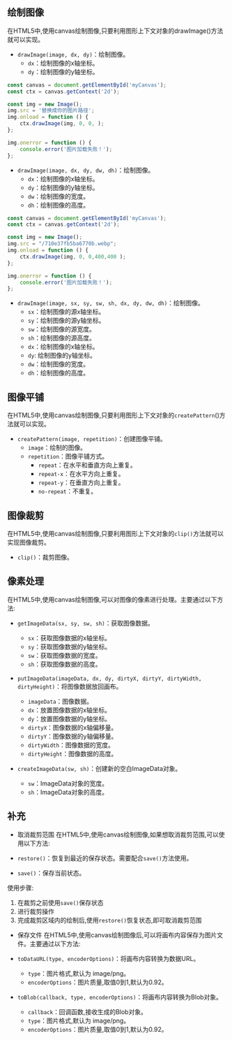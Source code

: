 ## 绘制图像
在HTML5中,使用canvas绘制图像,只要利用图形上下文对象的drawImage()方法就可以实现。
- `drawImage(image, dx, dy)`：绘制图像。
    - `dx`：绘制图像的x轴坐标。
    - `dy`：绘制图像的y轴坐标。 
```js
const canvas = document.getElementById('myCanvas');
const ctx = canvas.getContext('2d');

const img = new Image();
img.src = '替换成你的图片路径'; 
img.onload = function () {
    ctx.drawImage(img, 0, 0, ); 
};

img.onerror = function () {
    console.error('图片加载失败！');
};
```

- `drawImage(image, dx, dy, dw, dh)`：绘制图像。
    - `dx`：绘制图像的x轴坐标。
    - `dy`：绘制图像的y轴坐标。
    - `dw`：绘制图像的宽度。
    - `dh`：绘制图像的高度。

```js
const canvas = document.getElementById('myCanvas');
const ctx = canvas.getContext('2d');

const img = new Image();
img.src = "/710e37fb5ba6770b.webp";
img.onload = function () {
    ctx.drawImage(img, 0, 0,400,400 ); 
};

img.onerror = function () {
    console.error('图片加载失败！');
};

```
- `drawImage(image, sx, sy, sw, sh, dx, dy, dw, dh)`：绘制图像。
    - `sx`：绘制图像的源x轴坐标。
    - `sy`：绘制图像的源y轴坐标。
    - `sw`：绘制图像的源宽度。
    - `sh`：绘制图像的源高度。
    - `dx`：绘制图像的x轴坐标。
    - `dy`: 绘制图像的y轴坐标。
    - `dw`：绘制图像的宽度。
    - `dh`：绘制图像的高度。

## 图像平铺

在HTML5中,使用canvas绘制图像,只要利用图形上下文对象的`createPattern`()方法就可以实现。
- `createPattern(image, repetition)`：创建图像平铺。
    - `image`：绘制的图像。
    - `repetition`：图像平铺方式。
        - `repeat`：在水平和垂直方向上重复。
        - `repeat-x`：在水平方向上重复。
        - `repeat-y`：在垂直方向上重复。
        - `no-repeat`：不重复。

## 图像裁剪
在HTML5中,使用canvas绘制图像,只要利用图形上下文对象的`clip()`方法就可以实现图像裁剪。
- `clip()`：裁剪图像。

## 像素处理
在HTML5中,使用canvas绘制图像,可以对图像的像素进行处理。主要通过以下方法:

- `getImageData(sx, sy, sw, sh)`：获取图像数据。
    - `sx`：获取图像数据的x轴坐标。
    - `sy`：获取图像数据的y轴坐标。
    - `sw`：获取图像数据的宽度。
    - `sh`：获取图像数据的高度。

- `putImageData(imageData, dx, dy, dirtyX, dirtyY, dirtyWidth, dirtyHeight)`：将图像数据放回画布。
    - `imageData`：图像数据。
    - `dx`：放置图像数据的x轴坐标。
    - `dy`：放置图像数据的y轴坐标。
    - `dirtyX`：图像数据的x轴偏移量。
    - `dirtyY`：图像数据的y轴偏移量。
    - `dirtyWidth`：图像数据的宽度。
    - `dirtyHeight`：图像数据的高度。

- `createImageData(sw, sh)`：创建新的空白ImageData对象。
    - `sw`：ImageData对象的宽度。
    - `sh`：ImageData对象的高度。

## 补充
- 取消裁剪范围
在HTML5中,使用canvas绘制图像,如果想取消裁剪范围,可以使用以下方法:

- `restore()`：恢复到最近的保存状态。需要配合`save()`方法使用。
- `save()`：保存当前状态。

使用步骤:
1. 在裁剪之前使用`save()`保存状态
2. 进行裁剪操作
3. 完成裁剪区域内的绘制后,使用`restore()`恢复状态,即可取消裁剪范围

- 保存文件
在HTML5中,使用canvas绘制图像后,可以将画布内容保存为图片文件。主要通过以下方法:

- `toDataURL(type, encoderOptions)`：将画布内容转换为数据URL。
    - `type`：图片格式,默认为 image/png。
    - `encoderOptions`：图片质量,取值0到1,默认为0.92。

- `toBlob(callback, type, encoderOptions)`：将画布内容转换为Blob对象。
    - `callback`：回调函数,接收生成的Blob对象。
    - `type`：图片格式,默认为 image/png。
    - `encoderOptions`：图片质量,取值0到1,默认为0.92。




